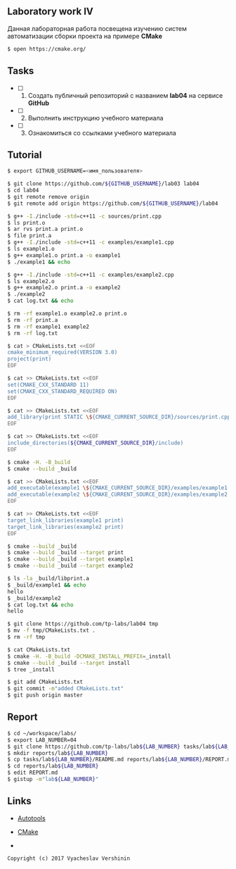 ## Laboratory work IV

Данная лабораторная работа посвещена изучению систем автоматизации сборки проекта на примере **CMake**

```bash
$ open https://cmake.org/
```

## Tasks

- [ ] 1. Создать публичный репозиторий с названием **lab04** на сервисе **GitHub**
- [ ] 2. Выполнить инструкцию учебного материала
- [ ] 3. Ознакомиться со ссылками учебного материала

## Tutorial

```bash
$ export GITHUB_USERNAME=<имя_пользователя>
```

```bash
$ git clone https://github.com/${GITHUB_USERNAME}/lab03 lab04
$ cd lab04
$ git remote remove origin
$ git remote add origin https://github.com/${GITHUB_USERNAME}/lab04
```

```bash
$ g++ -I./include -std=c++11 -c sources/print.cpp
$ ls print.o
$ ar rvs print.a print.o
$ file print.a
$ g++ -I./include -std=c++11 -c examples/example1.cpp
$ ls example1.o
$ g++ example1.o print.a -o example1
$ ./example1 && echo
```

```bash
$ g++ -I./include -std=c++11 -c examples/example2.cpp
$ ls example2.o
$ g++ example2.o print.a -o example2
$ ./example2
$ cat log.txt && echo
```

```bash
$ rm -rf example1.o example2.o print.o 
$ rm -rf print.a 
$ rm -rf example1 example2
$ rm -rf log.txt
```

```bash
$ cat > CMakeLists.txt <<EOF
cmake_minimum_required(VERSION 3.0)
project(print)
EOF
```

```bash
$ cat >> CMakeLists.txt <<EOF
set(CMAKE_CXX_STANDARD 11)
set(CMAKE_CXX_STANDARD_REQUIRED ON)
EOF
```

```bash
$ cat >> CMakeLists.txt <<EOF
add_library(print STATIC \${CMAKE_CURRENT_SOURCE_DIR}/sources/print.cpp)
EOF
```

```bash
$ cat >> CMakeLists.txt <<EOF
include_directories(${CMAKE_CURRENT_SOURCE_DIR}/include)
EOF
```

```bash
$ cmake -H. -B_build
$ cmake --build _build
```

```bash
$ cat >> CMakeLists.txt <<EOF
add_executable(example1 \${CMAKE_CURRENT_SOURCE_DIR}/examples/example1.cpp)
add_executable(example2 \${CMAKE_CURRENT_SOURCE_DIR}/examples/example2.cpp)
EOF
```

```bash
$ cat >> CMakeLists.txt <<EOF
target_link_libraries(example1 print)
target_link_libraries(example2 print)
EOF
```

```bash
$ cmake --build _build
$ cmake --build _build --target print
$ cmake --build _build --target example1
$ cmake --build _build --target example2
```

```bash
$ ls -la _build/libprint.a
$ _build/example1 && echo
hello
$ _build/example2
$ cat log.txt && echo
hello
```

```bash
$ git clone https://github.com/tp-labs/lab04 tmp
$ mv -f tmp/CMakeLists.txt .
$ rm -rf tmp
```

```bash
$ cat CMakeLists.txt
$ cmake -H. -B_build -DCMAKE_INSTALL_PREFIX=_install
$ cmake --build _build --target install
$ tree _install
```

```bash
$ git add CMakeLists.txt
$ git commit -m"added CMakeLists.txt"
$ git push origin master
```
## Report

```bash
$ cd ~/workspace/labs/
$ export LAB_NUMBER=04
$ git clone https://github.com/tp-labs/lab${LAB_NUMBER} tasks/lab${LAB_NUMBER}
$ mkdir reports/lab${LAB_NUMBER}
$ cp tasks/lab${LAB_NUMBER}/README.md reports/lab${LAB_NUMBER}/REPORT.md
$ cd reports/lab${LAB_NUMBER}
$ edit REPORT.md
$ gistup -m"lab${LAB_NUMBER}"
```

## Links

- [Autotools](http://www.gnu.org/software/automake/manual/html_node/Autotools-Introduction.html)
- [CMake](https://cgold.readthedocs.io/en/latest/index.html)

- 
```
Copyright (c) 2017 Vyacheslav Vershinin
```

